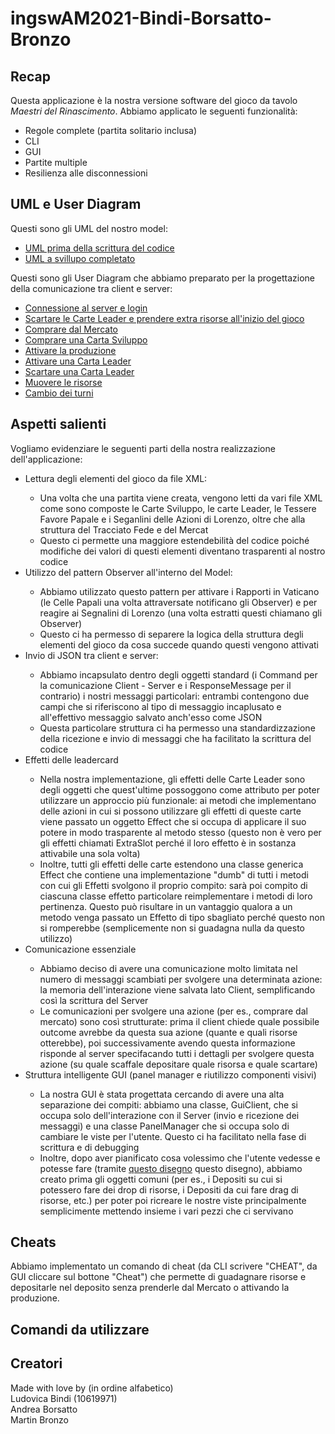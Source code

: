 <h1>ingswAM2021-Bindi-Borsatto-Bronzo</h1>
<h2> Recap </h2>
<p> Questa applicazione è la nostra versione software del gioco da tavolo <i> Maestri del Rinascimento</i>.
  Abbiamo applicato le seguenti funzionalità:
  <ul>
    <li>Regole complete (partita solitario inclusa)</li>
    <li>CLI</li>
    <li>GUI</li>
    <li>Partite multiple</li>
    <li>Resilienza alle disconnessioni</li>
</ul>
</p>
<h2>UML e User Diagram</h2>
<p>Questi sono gli UML del nostro model:</p>
<ul>
	<li><a href="Images/UML prima.pdf"> UML prima della scrittura del codice </a></li>
	<li><a href="Images/UML dopo.pdf"> UML a svillupo completato </a></li>
</ul>
<p>Questi sono gli User Diagram che abbiamo preparato per la progettazione della comunicazione tra client e server:</p>
<ul>
	<li><a href="Images/Login.png"> Connessione al server e login </a></li>
	<li><a href="Images/Discard LeaderCard And ExtraResource - Beginning.png"> Scartare le Carte Leader e prendere extra risorse all'inizio del gioco </a></li>
	<li><a href="Images/BuyFromMarket.png"> Comprare dal Mercato </a></li>
	<li><a href="Images/BuyDevCard.png"> Comprare una Carta Sviluppo </a></li>
	<li><a href="Images/ActivateProduction.png"> Attivare la produzione</a></li>
	<li><a href="Images/Activate LeaderCard.png"> Attivare una Carta Leader</a></li>
	<li><a href="Images/Discard LeaderCard.png"> Scartare una Carta Leader </a></li>
	<li><a href="Images/Move Resources.png"> Muovere le risorse</a></li>
	<li><a href="Images/Ending Turns.png"> Cambio dei turni </a></li>
	
</ul>
<h2>
  Aspetti salienti
</h2>
<p>
 Vogliamo evidenziare le seguenti parti della nostra realizzazione dell'applicazione:
  <ul>
   	<li>Lettura degli elementi del gioco da file XML:</li>
    <ul>
      <li>Una volta che una partita viene creata, vengono letti da vari file XML come sono composte le Carte Sviluppo, le carte Leader, le Tessere Favore Papale e i Seganlini delle Azioni di Lorenzo, oltre che alla struttura del Tracciato Fede e del Mercat</li>
      <li>Questo ci permette una maggiore estendebilità del codice poiché modifiche dei valori di questi elementi diventano trasparenti al nostro codice
      </li>
    </ul>
     <li>Utilizzo del pattern Observer all'interno del Model:</li>
    <ul>
      <li>Abbiamo utilizzato questo pattern per attivare i Rapporti in Vaticano (le Celle Papali una volta attraversate notificano gli Observer) e per reagire ai Segnalini di Lorenzo (una volta estratti questi chiamano gli Observer)</li>
      <li>
      Questo ci ha permesso di separere la logica della struttura degli elementi del gioco da cosa succede quando questi vengono attivati</li>
    </ul>
    <li>Invio di JSON tra client e server:</li>
    <ul>
      <li>Abbiamo incapsulato dentro degli oggetti standard (i Command per la comunicazione Client - Server e i ResponseMessage per il contrario) i nostri messaggi particolari: entrambi contengono due campi che si riferiscono al tipo di messaggio incaplusato e all'effettivo messaggio salvato anch'esso come JSON</li>
      <li>Questa particolare struttura ci ha permesso una standardizzazione della ricezione e invio di messaggi che ha facilitato la scrittura del codice</li>
    </ul>
    <li>Effetti delle leadercard</li>
    <ul>
      <li>Nella nostra implementazione, gli effetti delle Carte Leader sono degli oggetti che quest'ultime possoggono come attributo per poter utilizzare un approccio più funzionale: ai metodi che implementano delle azioni in cui si possono utilizzare gli effetti di queste carte viene passato un oggetto Effect che si occupa di applicare il suo potere in modo trasparente al metodo stesso (questo non è vero per gli effetti chiamati ExtraSlot perché il loro effetto è in sostanza attivabile una sola volta)</li>
      <li>Inoltre, tutti gli effetti delle carte estendono una classe generica Effect che contiene una implementazione "dumb" di tutti i metodi con cui gli Effetti svolgono il proprio compito: sarà poi compito di ciascuna classe effetto particolare reimplementare i metodi di loro pertinenza. Questo può risultare in un vantaggio qualora a un metodo venga passato un Effetto di tipo sbagliato perché questo non si romperebbe (semplicemente non si guadagna nulla da questo utilizzo)</li>
    </ul>
   	<li>Comunicazione essenziale</li>
    <ul>
      <li>Abbiamo deciso di avere una comunicazione molto limitata nel numero di messaggi scambiati per svolgere una determinata azione: la memoria dell'interazione viene salvata lato Client, semplificando così la scrittura del Server</li>
      <li>Le comunicazioni per svolgere una azione (per es., comprare dal mercato) sono così strutturate: prima il client chiede quale possibile outcome avrebbe da questa sua azione (quante e quali risorse otterebbe), poi successivamente avendo questa informazione risponde al server specifacando tutti i dettagli per svolgere questa azione (su quale scaffale depositare quale risorsa e quale scartare)</li>
    </ul>
    <li>Struttura intelligente GUI (panel manager e riutilizzo componenti visivi) </li>
	<ul>
      <li>La nostra GUI è stata progettata cercando di avere una alta separazione dei compiti: abbiamo una classe, GuiClient, che si occupa solo dell'interazione con il Server (invio e ricezione dei messaggi) e una classe PanelManager che si occupa solo di cambiare le viste per l'utente. Questo ci ha facilitato nella fase di scrittura e di debugging</li>
      <li>Inoltre, dopo aver pianificato cosa volessimo che l'utente vedesse e potesse fare (tramite <a href="Images/Schema per la GUI.png">questo disegno</a> questo disegno), abbiamo creato prima gli oggetti comuni (per es., i Depositi su cui si potessero fare dei drop di risorse, i Depositi da cui fare drag di risorse, etc.) per poter poi ricreare le nostre viste principalmente semplicimente mettendo insieme i vari pezzi che ci servivano </li>
    </ul>
</ul>
</p>

<h2>Cheats</h2>
Abbiamo implementato un comando di cheat (da CLI scrivere "CHEAT", da GUI cliccare sul bottone "Cheat") che permette di guadagnare risorse e depositarle nel deposito senza prenderle dal Mercato o attivando la produzione.

<h2>
  Comandi da utilizzare
</h2>

<h2>Creatori</h2>
Made with love by (in ordine alfabetico)</br>
Ludovica Bindi (10619971)</br>
Andrea Borsatto </br>
Martin Bronzo </br>
